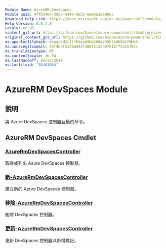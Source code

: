 ```yaml
---
Module Name: AzureRM.DevSpaces
Module Guid: 4ff83407-3957-414b-9855-6808a10e8955
Download Help Link: https://docs.microsoft.com/en-us/powershell/module/azurerm.devspaces
Help Version: 0.0.1.0
Locale: en-US
content_git_url: https://github.com/Azure/azure-powershell/blob/preview/src/ResourceManager/DevSpaces/Commands.DevSpaces/help/AzureRM.DevSpaces.md
original_content_git_url: https://github.com/Azure/azure-powershell/blob/preview/src/ResourceManager/DevSpaces/Commands.DevSpaces/help/AzureRM.DevSpaces.md
ms.openlocfilehash: beaac8d2c71fb9ead9b4380ee39b74d698478bb0
ms.sourcegitcommit: 43f4bdf2a59dd82fd881512aa9761bf72eb5703c
ms.translationtype: MT
ms.contentlocale: zh-TW
ms.lasthandoff: 04/23/2019
ms.locfileid: "93441664"
---
```

# AzureRM DevSpaces Module
## 說明
與 Azure DevSpaces 控制器互動的命令。

## AzureRM DevSpaces Cmdlet
### [AzureRmDevSpacesController](Get-AzureRmDevSpacesController.md)
取得或列出 Azure DevSpaces 控制器。

### [新-AzureRmDevSpacesController](New-AzureRmDevSpacesController.md)
建立新的 Azure DevSpaces 控制器。

### [移除-AzureRmDevSpacesController](Remove-AzureRmDevSpacesController.md)
刪除 DevSpaces 控制器。

### [更新-AzureRmDevSpacesController](Update-AzureRmDevSpacesController.md)
更新 DevSpaces 控制器以新增標記。 

